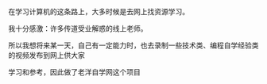 在学习计算机的这条路上，大多时候是去网上找资源学习。<br/>

我十分感激：许多传道受业解惑的线上老师。<br/>

所以我想将来某一天，自己有一定能力时，也去录制一些技术类、编程自学经验类的视频发布到网上供大家

学习和参考，因此做了老洋自学网这个项目<br/>